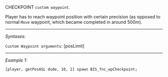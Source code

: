 CHECKPOINT `custom waypoint`.

Player has to reach waypoint position with certain precision (as opposed to normal `Move` waypoint, which became completed in around 500m).


---
*Syntaxes:*

`Custom Waypoint arguments`: [posLimit]

---
*Example 1:*

```sqf
[player, getPosASL dude, 10, 2] spawn BIS_fnc_wpCheckpoint;
```